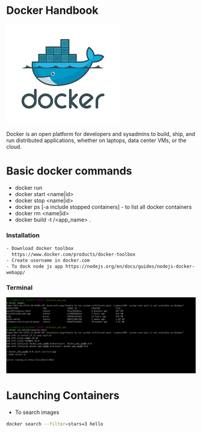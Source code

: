 

# Docker Handbook

![Alt text](doc_logo.png "https://www.docker.com")

Docker is an open platform for developers and sysadmins to build, ship, and run distributed applications, whether on laptops, data center VMs, or the cloud.

# Basic docker commands

  - docker run <image>
  - docker start <name|id>
  - docker stop <name|id>
  - docker ps [-a include stopped containers] - to list all docker containers
  - docker rm <name|id>
  - docker build -t <your username>/<app_name> .
  
  
### Installation
    - Download docker toolbox
      https://www.docker.com/products/docker-toolbox
    - Create username in docker.com
    - To dock node js app https://nodejs.org/en/docs/guides/nodejs-docker-webapp/
    
### Terminal 

![Alt text](terminal.PNG "https://www.docker.com")

# Launching Containers

  - To search images
  ```sh
  docker search --filter=stars=3 hello
  ```
 
